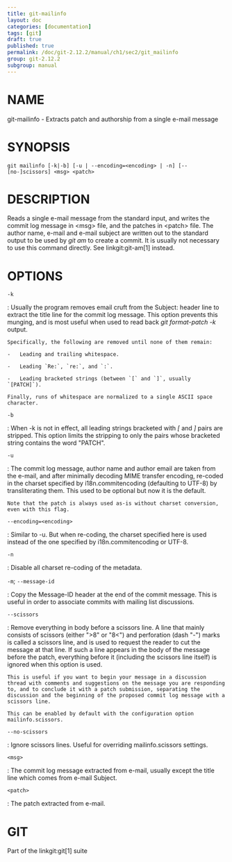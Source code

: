```yaml
---
title: git-mailinfo
layout: doc
categories: [documentation]
tags: [git]
draft: true
published: true
permalink: /doc/git-2.12.2/manual/ch1/sec2/git_mailinfo
group: git-2.12.2
subgroup: manual
---
```


NAME
====

git-mailinfo - Extracts patch and authorship from a single e-mail message

SYNOPSIS
========

    git mailinfo [-k|-b] [-u | --encoding=<encoding> | -n] [--[no-]scissors] <msg> <patch>

DESCRIPTION
===========

Reads a single e-mail message from the standard input, and writes the commit log message in &lt;msg&gt; file, and the patches in &lt;patch&gt; file. The author name, e-mail and e-mail subject are written out to the standard output to be used by *git am* to create a commit. It is usually not necessary to use this command directly. See linkgit:git-am\[1\] instead.

OPTIONS
=======

`-k`

:   Usually the program removes email cruft from the Subject: header line to extract the title line for the commit log message. This option prevents this munging, and is most useful when used to read back *git format-patch -k* output.

    Specifically, the following are removed until none of them remain:

    -   Leading and trailing whitespace.

    -   Leading `Re:`, `re:`, and `:`.

    -   Leading bracketed strings (between `[` and `]`, usually `[PATCH]`).

    Finally, runs of whitespace are normalized to a single ASCII space character.

`-b`

:   When -k is not in effect, all leading strings bracketed with *\[* and *\]* pairs are stripped. This option limits the stripping to only the pairs whose bracketed string contains the word "PATCH".

`-u`

:   The commit log message, author name and author email are taken from the e-mail, and after minimally decoding MIME transfer encoding, re-coded in the charset specified by i18n.commitencoding (defaulting to UTF-8) by transliterating them. This used to be optional but now it is the default.

    Note that the patch is always used as-is without charset conversion, even with this flag.

`--encoding=<encoding>`

:   Similar to -u. But when re-coding, the charset specified here is used instead of the one specified by i18n.commitencoding or UTF-8.

`-n`

:   Disable all charset re-coding of the metadata.

`-m`; `--message-id`

:   Copy the Message-ID header at the end of the commit message. This is useful in order to associate commits with mailing list discussions.

`--scissors`

:   Remove everything in body before a scissors line. A line that mainly consists of scissors (either "&gt;8" or "8&lt;") and perforation (dash "-") marks is called a scissors line, and is used to request the reader to cut the message at that line. If such a line appears in the body of the message before the patch, everything before it (including the scissors line itself) is ignored when this option is used.

    This is useful if you want to begin your message in a discussion thread with comments and suggestions on the message you are responding to, and to conclude it with a patch submission, separating the discussion and the beginning of the proposed commit log message with a scissors line.

    This can be enabled by default with the configuration option mailinfo.scissors.

`--no-scissors`

:   Ignore scissors lines. Useful for overriding mailinfo.scissors settings.

`<msg>`

:   The commit log message extracted from e-mail, usually except the title line which comes from e-mail Subject.

`<patch>`

:   The patch extracted from e-mail.

GIT
===

Part of the linkgit:git\[1\] suite
